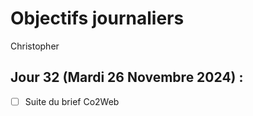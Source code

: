 # Objectifs journaliers

Christopher

## Jour 32 (Mardi 26 Novembre 2024) :

- [ ] Suite du brief Co2Web
